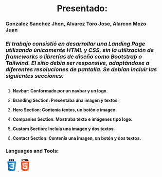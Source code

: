<h1 align="center">Presentado:</h1>
<h3>Gonzalez Sanchez Jhon, Alvarez Toro Jose, Alarcon Mozo Juan</h3>
<h5 style="color⚫; font-size:18px; font-family: "Gill Sans Extrabold", sans-serif;" >El trabajo consistió en desarrollar una Landing Page utilizando únicamente HTML y CSS, sin la utilización de frameworks o librerías de diseño como Bootstrap o Tailwind. El sitio debía ser responsive, adaptándose a diferentes resoluciones de pantalla. Se debían incluir las siguientes secciones:</h5>

1. **Navbar: Conformado por un navbar y un logo.**

2. **Branding Section: Presentaba una imagen y textos.**

3. **Hero Section: Contenía textos, un botón e imagen.**

4. **Companies Section: Mostraba texto e imágenes tipo logo.**

5. **Custom Section: Incluía una imagen y dos textos.**

6. **Contact Section: Contenía una imagen, un botón y dos textos.**


<h3 align="left">Languages and Tools:</h3>
<p align="left"> <a href="https://www.w3schools.com/css/" target="_blank" rel="noreferrer"> <img src="https://raw.githubusercontent.com/devicons/devicon/master/icons/css3/css3-original-wordmark.svg" alt="css3" width="40" height="40"/> </a> <a href="https://www.w3.org/html/" target="_blank" rel="noreferrer"> <img src="https://raw.githubusercontent.com/devicons/devicon/master/icons/html5/html5-original-wordmark.svg" alt="html5" width="40" height="40"/> </a> </p>

